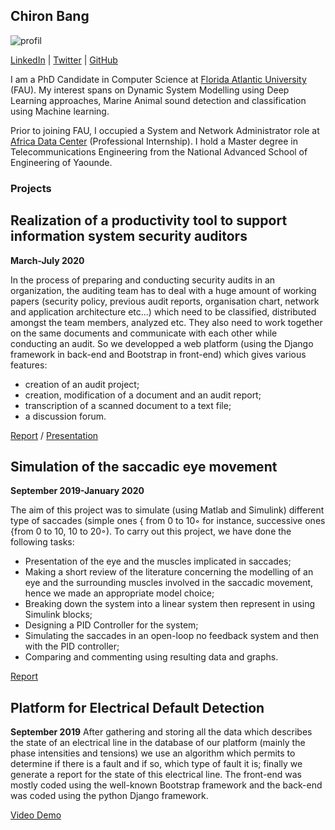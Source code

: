 ## Chiron Bang

![profil](https://user-images.githubusercontent.com/52039386/150623083-d98234bc-e2ba-4bf9-8c45-ee1c04caf59d.jpg)

[LinkedIn](https://cm.linkedin.com/in/chironbang) | [Twitter](https://twitter.com/chironbang) | [GitHub](https://github.com/chironbang)
 
I am a PhD Candidate in Computer Science at [Florida Atlantic University](https://www.fau.edu) (FAU). My interest spans on Dynamic System Modelling using Deep Learning approaches, Marine Animal sound detection and classification using Machine learning.

Prior to joining FAU, I occupied a System and Network Administrator role at [Africa Data Center](https://www.adac.cm/) (Professional Internship). I  hold a Master degree in Telecommunications Engineering from the National Advanced School of Engineering of Yaounde.

### Projects

## Realization of a productivity tool to support information system security auditors    
**March-July 2020**

In the process of preparing and conducting security audits in an organization, the auditing team has to
deal with a huge amount of working papers (security policy, previous audit reports, organisation chart,
network and application architecture etc...) which need to be classified, distributed amongst the team
members, analyzed etc. They also need to work together on the same documents and communicate with
each other while conducting an audit. So we developped a web platform (using the Django framework
in back-end and Bootstrap in front-end) which gives various features:
- creation of an audit project;
- creation, modification of a document and an audit report;
- transcription of a scanned document to a text file;
- a discussion forum.


[Report](https://github.com/chiron-bang/chiron-bang.github.io/blob/main/Master%20Thesis.pdf) / [Presentation](https://github.com/chiron-bang/chiron-bang.github.io/blob/main/Presentation.pptx)


## Simulation of the saccadic eye movement
**September 2019-January 2020**

The aim of this project was to simulate (using Matlab and Simulink) different type of saccades (simple
ones { from 0 to 10◦ for instance, successive ones {from 0 to 10, 10 to 20◦). To carry out this project,
we have done the following tasks:
- Presentation of the eye and the muscles implicated in saccades;
- Making a short review of the literature concerning the modelling of an eye and the surrounding
muscles involved in the saccadic movement, hence we made an appropriate model choice;
- Breaking down the system into a linear system then represent in using Simulink blocks;
- Designing a PID Controller for the system;
- Simulating the saccades in an open-loop no feedback system and then with the PID controller;
- Comparing and commenting using resulting data and graphs.

[Report](https://github.com/chiron-bang/chiron-bang.github.io/blob/main/Report.pdf)

## Platform for Electrical Default Detection
**September 2019**
After gathering and storing all the data which describes the state of an electrical line in the database
of our platform (mainly the phase intensities and tensions) we use an algorithm which permits to determine if there is a fault and if so, which type of fault it is; finally we generate a report for the state
of this electrical line. The front-end was mostly coded using the well-known Bootstrap framework and
the back-end was coded using the python Django framework.

[Video Demo](https://github.com/chiron-bang/chiron-bang.github.io/blob/main/Defaults%20in%20Electrical%20Lines.mp4)
